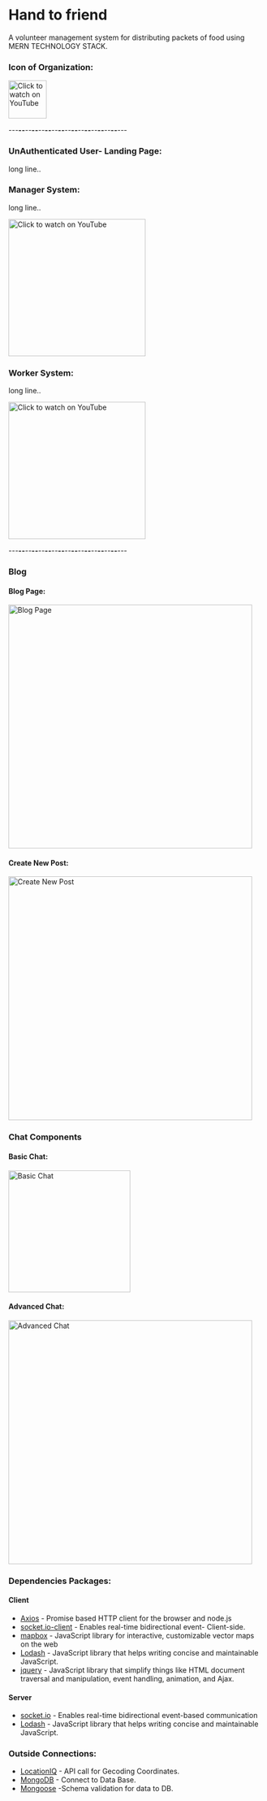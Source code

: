 # Hand to friend 
A volunteer management system for distributing packets of food using MERN TECHNOLOGY STACK.



### Icon of Organization:
<img src="https://user-images.githubusercontent.com/44200760/132144584-c262bd13-f16b-4e32-b67e-ad1eb971e623.png" alt="Click to watch on YouTube" width="75">

---**--***--***--**--**--**--**--**--**--**--**--**--**--**--**--**---
### UnAuthenticated User- Landing Page:
long line..



### Manager System:
long line..

<a href="https://youtu.be/uqDbqxBjjX4">
<img src="https://user-images.githubusercontent.com/44200760/132144050-496f4646-2901-4984-ba47-0dd6b3f6482b.gif" alt="Click to watch on YouTube" width="270">
</a>
    
### Worker System:
long line..

  
  <a href="https://www.youtube.com/watch?v=kM8w1MFvvEE">
<img src="https://user-images.githubusercontent.com/44200760/132144160-0b5baaf3-a088-4d49-a25e-f34e4cbf873b.gif" alt="Click to watch on YouTube" width="270">
<a/>


  
  ---**--***--***--**--**--**--**--**--**--**--**--**--**--**--**--**---


### Blog  
 #### Blog Page:
<img src="https://user-images.githubusercontent.com/44200760/132145442-bc8d8c20-0917-44b9-bf5a-82e35f7b0f6e.png" alt="Blog Page" width="480">
  
 #### Create New Post:
  <img src="https://user-images.githubusercontent.com/44200760/132145419-44eb1741-c5cb-4ddc-b737-702665ba24e5.png" alt="Create New Post" width="480">

  
### Chat Components
#### Basic Chat:

 <img src="https://user-images.githubusercontent.com/44200760/132145329-09bec905-5c46-445e-b729-eed7f6cc7880.png" alt="Basic Chat" width="240">
  
#### Advanced Chat:

<img src="https://user-images.githubusercontent.com/44200760/132145208-fcd1d8e0-9774-469b-97b4-a23807d3bd3c.png" alt="Advanced Chat" width="480">








### Dependencies Packages:
#### Client
* [Axios](https://github.com/axios/axios) - Promise based HTTP client for the browser and node.js
* [socket.io-client](https://github.com/socketio/socket.io-client) - Enables real-time bidirectional event- Client-side.
* [mapbox](https://github.com/mapbox/mapbox-gl-js) - JavaScript library for interactive, customizable vector maps on the web
* [Lodash](https://github.com/lodash/lodash) - JavaScript library that helps writing concise and maintainable JavaScript.
* [jquery](https://github.com/jquery/jquery) - JavaScript library that simplify things like HTML document traversal and manipulation, event handling, animation, and Ajax.

#### Server
* [socket.io](https://github.com/socketio/socket.io) - Enables real-time bidirectional event-based communication
* [Lodash](https://github.com/lodash/lodash) - JavaScript library that helps writing concise and maintainable JavaScript.




### Outside Connections:
* [LocationIQ](https://locationiq.com/docs) - API call for Gecoding Coordinates.
* [MongoDB](https://docs.mongodb.com/) - Connect to Data Base.
* [Mongoose](https://mongoosejs.com/docs/connections.html) -Schema validation for data to DB.






